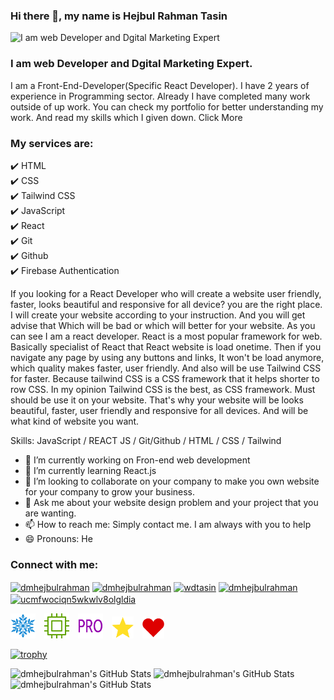 ### Hi there 👋, my name is Hejbul Rahman Tasin

![I am web Developer and Dgital Marketing Expert](https://ibb.co/7zXmXss)

### I am web Developer and Dgital Marketing Expert.

I am a Front-End-Developer(Specific React Developer). I have 2 years of experience in Programming sector. Already I have completed many work outside of up work. You can check my portfolio for better understanding my work. And read my skills which I given down. Click More


### My services are: 

✔️ HTML </br>
✔️ CSS </br>
✔️ Tailwind CSS </br>
✔️ JavaScript </br>
✔️ React </br>
✔️ Git </br>
✔️ Github </br>
✔️ Firebase Authentication </br>

If you looking for a React Developer who will create a website user friendly, faster, looks beautiful and responsive for all device? you are the right place. I will create your website according to your instruction. And you will get advise that Which will be bad or which will better for your website. As you can see I am a react developer. React is a most popular framework for web. Basically specialist of React that React website is load onetime. Then if you navigate any page by using any buttons and links, It won't be load anymore, which quality makes faster, user friendly. And also will be use Tailwind CSS for faster. Because tailwind CSS is a CSS framework that it helps shorter to row CSS. In my opinion Tailwind CSS is the best, as CSS framework. Must should be use it on your website. That's why your website will be looks beautiful, faster, user friendly and responsive for all devices. And will be what kind of website you want.

Skills: JavaScript / REACT JS / Git/Github / HTML / CSS / Tailwind

- 🔭 I’m currently working on Fron-end web development 
- 🌱 I’m currently learning React.js 
- 👯 I’m looking to collaborate on your company to make you own website for your company to grow your business. 
- 💬 Ask me about your website design problem and your project that you are wanting. 
- 📫 How to reach me: Simply contact me. I am always with you to help 
- 😄 Pronouns: He 


<h3 align="left">Connect with me:</h3>
<p align="left">
<a href="https://dev.to/dmhejbulrahman" target="blank"><img align="center" src="https://raw.githubusercontent.com/rahuldkjain/github-profile-readme-generator/master/src/images/icons/Social/devto.svg" alt="dmhejbulrahman" height="30" width="40" /></a>
<a href="https://twitter.com/dmhejbulrahman" target="blank"><img align="center" src="https://raw.githubusercontent.com/rahuldkjain/github-profile-readme-generator/master/src/images/icons/Social/twitter.svg" alt="dmhejbulrahman" height="30" width="40" /></a>
<a href="https://fb.com/wdtasin" target="blank"><img align="center" src="https://raw.githubusercontent.com/rahuldkjain/github-profile-readme-generator/master/src/images/icons/Social/facebook.svg" alt="wdtasin" height="30" width="40" /></a>
<a href="https://instagram.com/dmhejbulrahman" target="blank"><img align="center" src="https://raw.githubusercontent.com/rahuldkjain/github-profile-readme-generator/master/src/images/icons/Social/instagram.svg" alt="dmhejbulrahman" height="30" width="40" /></a>
<a href="https://www.youtube.com/c/ucmfwociqn5wkwlv8olgldia" target="blank"><img align="center" src="https://raw.githubusercontent.com/rahuldkjain/github-profile-readme-generator/master/src/images/icons/Social/youtube.svg" alt="ucmfwociqn5wkwlv8olgldia" height="30" width="40" /></a>
</p>


<a href='https://archiveprogram.github.com/'><img src='https://raw.githubusercontent.com/acervenky/animated-github-badges/master/assets/acbadge.gif' width='40' height='40'></a> <a href='https://docs.github.com/en/developers'><img src='https://raw.githubusercontent.com/acervenky/animated-github-badges/master/assets/devbadge.gif' width='40' height='40'></a> <a href='https://github.com/pricing'><img src='https://raw.githubusercontent.com/acervenky/animated-github-badges/master/assets/pro.gif' width='40' height='40'></a> <a href='https://stars.github.com/'><img src='https://raw.githubusercontent.com/acervenky/animated-github-badges/master/assets/starbadge.gif' width='35' height='35'></a> <a href='https://docs.github.com/en/github/supporting-the-open-source-community-with-github-sponsors'><img src='https://raw.githubusercontent.com/acervenky/animated-github-badges/master/assets/sponsorbadge.gif' width='35' height='35'></a> 

[![trophy](https://github-profile-trophy.vercel.app/?username=dmhejbulrahman)](https://github.com/ryo-ma/github-profile-trophy)

<img src="https://github-readme-stats.vercel.app/api/top-langs/?username=dmhejbulrahman&theme=tokyonight&show_icons=true&hide_border=true&layout=compact" alt="dmhejbulrahman's GitHub Stats" />

<img src="https://github-readme-stats.vercel.app/api?username=dmhejbulrahman&theme=tokyonight&show_icons=true&hide_border=true&count_private=true" alt="dmhejbulrahman's GitHub Stats" />



<img src="https://github-readme-streak-stats.herokuapp.com/?user=dmhejbulrahman&theme=tokyonight&hide_border=true" alt="dmhejbulrahman's GitHub Stats" />


